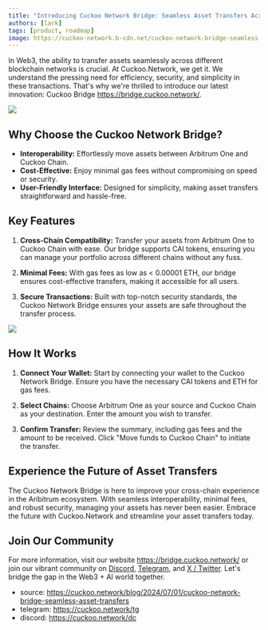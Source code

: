 ```yaml
---
title: "Introducing Cuckoo Network Bridge: Seamless Asset Transfers Across Chains"
authors: [lark]
tags: [product, roadmap]
image: https://cuckoo-network.b-cdn.net/cuckoo-network-bridge-seamless-asset-transfers.webp
---
```


In Web3, the ability to transfer assets seamlessly across different blockchain networks is crucial. At Cuckoo.Network, we get it. We understand the pressing need for efficiency, security, and simplicity in these transactions. That's why we're thrilled to introduce our latest innovation: Cuckoo Bridge https://bridge.cuckoo.network/.

![](https://cuckoo-network.b-cdn.net/cuckoo-network-bridge-seamless-asset-transfers.webp)

## Why Choose the Cuckoo Network Bridge?

- **Interoperability:** Effortlessly move assets between Arbitrum One and Cuckoo Chain.
- **Cost-Effective:** Enjoy minimal gas fees without compromising on speed or security.
- **User-Friendly Interface:** Designed for simplicity, making asset transfers straightforward and hassle-free.

## Key Features

1. **Cross-Chain Compatibility:** Transfer your assets from Arbitrum One to Cuckoo Chain with ease. Our bridge supports CAI tokens, ensuring you can manage your portfolio across different chains without any fuss.

2. **Minimal Fees:** With gas fees as low as < 0.00001 ETH, our bridge ensures cost-effective transfers, making it accessible for all users.

3. **Secure Transactions:** Built with top-notch security standards, the Cuckoo Network Bridge ensures your assets are safe throughout the transfer process.

[![](https://cuckoo-network.b-cdn.net/cuckoo-bridge-screenshot.webp)](https://bridge.cuckoo.network/)

## How It Works

1. **Connect Your Wallet:** Start by connecting your wallet to the Cuckoo Network Bridge. Ensure you have the necessary CAI tokens and ETH for gas fees.

2. **Select Chains:** Choose Arbitrum One as your source and Cuckoo Chain as your destination. Enter the amount you wish to transfer.

3. **Confirm Transfer:** Review the summary, including gas fees and the amount to be received. Click "Move funds to Cuckoo Chain" to initiate the transfer.

## Experience the Future of Asset Transfers

The Cuckoo Network Bridge is here to improve your cross-chain experience in the Aribitrum ecosystem. With seamless interoperability, minimal fees, and robust security, managing your assets has never been easier. Embrace the future with Cuckoo.Network and streamline your asset transfers today.

## Join Our Community

For more information, visit our website https://bridge.cuckoo.network/ or join our vibrant community on [Discord](https://cuckoo.network/dc), [Telegram](https://cuckoo.network/tg), and [X / Twitter](https://cuckoo.network/x). Let's bridge the gap in the Web3 + AI world together.

- source: https://cuckoo.network/blog/2024/07/01/cuckoo-network-bridge-seamless-asset-transfers
- telegram: https://cuckoo.network/tg
- discord: https://cuckoo.network/dc
